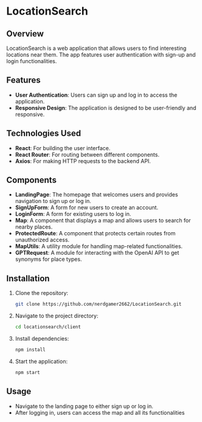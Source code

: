 # LocationSearch

## Overview

LocationSearch is a web application that allows users to find interesting locations near them. The app features user authentication with sign-up and login functionalities.

## Features

- **User Authentication**: Users can sign up and log in to access the application.
- **Responsive Design**: The application is designed to be user-friendly and responsive.

## Technologies Used

- **React**: For building the user interface.
- **React Router**: For routing between different components.
- **Axios**: For making HTTP requests to the backend API.

## Components

- **LandingPage**: The homepage that welcomes users and provides navigation to sign up or log in.
- **SignUpForm**: A form for new users to create an account.
- **LoginForm**: A form for existing users to log in.
- **Map**: A component that displays a map and allows users to search for nearby places.
- **ProtectedRoute**: A component that protects certain routes from unauthorized access.
- **MapUtils**: A utility module for handling map-related functionalities.
- **GPTRequest**: A module for interacting with the OpenAI API to get synonyms for place types.

## Installation

1. Clone the repository:
   ```bash
   git clone https://github.com/nerdgamer2662/LocationSearch.git
   ```
2. Navigate to the project directory:
   ```bash
   cd locationsearch/client
   ```
3. Install dependencies:
   ```bash
   npm install
   ```
4. Start the application:
   ```bash
   npm start
   ```

## Usage

- Navigate to the landing page to either sign up or log in.
- After logging in, users can access the map and all its functionalities
